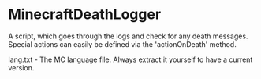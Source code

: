 MinecraftDeathLogger
====================

A script, which goes through the logs and check for any death messages. Special actions can easily be defined via the 'actionOnDeath' method.

lang.txt - The MC language file. Always extract it yourself to have a current version.
